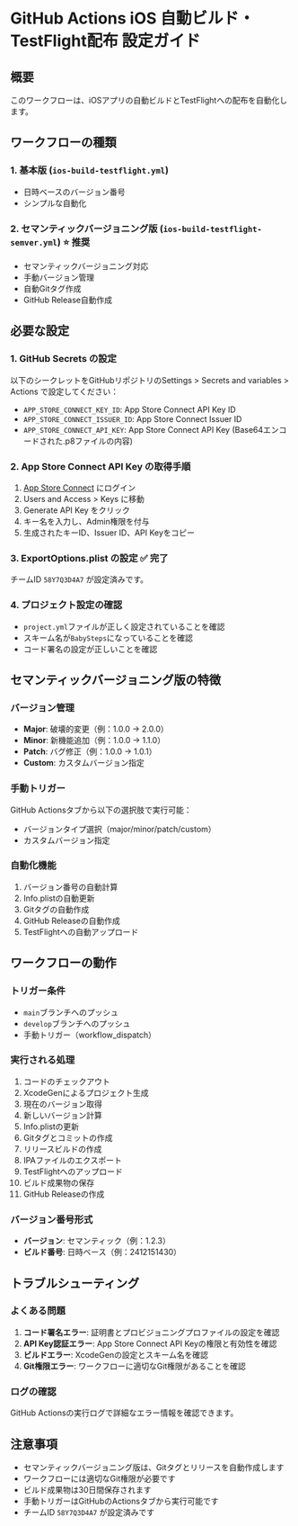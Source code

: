 # GitHub Actions iOS 自動ビルド・TestFlight配布 設定ガイド

## 概要
このワークフローは、iOSアプリの自動ビルドとTestFlightへの配布を自動化します。

## ワークフローの種類

### 1. 基本版 (`ios-build-testflight.yml`)
- 日時ベースのバージョン番号
- シンプルな自動化

### 2. セマンティックバージョニング版 (`ios-build-testflight-semver.yml`) ⭐ **推奨**
- セマンティックバージョニング対応
- 手動バージョン管理
- 自動Gitタグ作成
- GitHub Release自動作成

## 必要な設定

### 1. GitHub Secrets の設定
以下のシークレットをGitHubリポジトリのSettings > Secrets and variables > Actions で設定してください：

- `APP_STORE_CONNECT_KEY_ID`: App Store Connect API Key ID
- `APP_STORE_CONNECT_ISSUER_ID`: App Store Connect Issuer ID  
- `APP_STORE_CONNECT_API_KEY`: App Store Connect API Key (Base64エンコードされた.p8ファイルの内容)

### 2. App Store Connect API Key の取得手順
1. [App Store Connect](https://appstoreconnect.apple.com/) にログイン
2. Users and Access > Keys に移動
3. Generate API Key をクリック
4. キー名を入力し、Admin権限を付与
5. 生成されたキーID、Issuer ID、API Keyをコピー

### 3. ExportOptions.plist の設定 ✅ **完了**
チームID `58Y7Q3D4A7` が設定済みです。

### 4. プロジェクト設定の確認
- `project.yml`ファイルが正しく設定されていることを確認
- スキーム名が`BabySteps`になっていることを確認
- コード署名の設定が正しいことを確認

## セマンティックバージョニング版の特徴

### バージョン管理
- **Major**: 破壊的変更（例：1.0.0 → 2.0.0）
- **Minor**: 新機能追加（例：1.0.0 → 1.1.0）
- **Patch**: バグ修正（例：1.0.0 → 1.0.1）
- **Custom**: カスタムバージョン指定

### 手動トリガー
GitHub Actionsタブから以下の選択肢で実行可能：
- バージョンタイプ選択（major/minor/patch/custom）
- カスタムバージョン指定

### 自動化機能
1. バージョン番号の自動計算
2. Info.plistの自動更新
3. Gitタグの自動作成
4. GitHub Releaseの自動作成
5. TestFlightへの自動アップロード

## ワークフローの動作

### トリガー条件
- `main`ブランチへのプッシュ
- `develop`ブランチへのプッシュ
- 手動トリガー（workflow_dispatch）

### 実行される処理
1. コードのチェックアウト
2. XcodeGenによるプロジェクト生成
3. 現在のバージョン取得
4. 新しいバージョン計算
5. Info.plistの更新
6. Gitタグとコミットの作成
7. リリースビルドの作成
8. IPAファイルのエクスポート
9. TestFlightへのアップロード
10. ビルド成果物の保存
11. GitHub Releaseの作成

### バージョン番号形式
- **バージョン**: セマンティック（例：1.2.3）
- **ビルド番号**: 日時ベース（例：2412151430）

## トラブルシューティング

### よくある問題
1. **コード署名エラー**: 証明書とプロビジョニングプロファイルの設定を確認
2. **API Key認証エラー**: App Store Connect API Keyの権限と有効性を確認
3. **ビルドエラー**: XcodeGenの設定とスキーム名を確認
4. **Git権限エラー**: ワークフローに適切なGit権限があることを確認

### ログの確認
GitHub Actionsの実行ログで詳細なエラー情報を確認できます。

## 注意事項
- セマンティックバージョニング版は、Gitタグとリリースを自動作成します
- ワークフローには適切なGit権限が必要です
- ビルド成果物は30日間保存されます
- 手動トリガーはGitHubのActionsタブから実行可能です
- チームID `58Y7Q3D4A7` が設定済みです